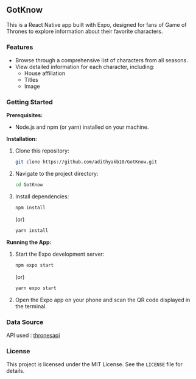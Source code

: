 ## GotKnow

This is a React Native app built with Expo, designed for fans of Game of Thrones to explore information about their favorite characters.

### Features

* Browse through a comprehensive list of characters from all seasons.
* View detailed information for each character, including:
    * House affiliation
    * Titles
    * Image

### Getting Started

**Prerequisites:**

* Node.js and npm (or yarn) installed on your machine.

**Installation:**

1. Clone this repository:

   ```bash
   git clone https://github.com/adithyakb10/GotKnow.git
   ```

2. Navigate to the project directory:

   ```bash
   cd GotKnow
   ```

3. Install dependencies:

   ```bash
   npm install
   ```
   (or)
   ```bash
   yarn install
   ```

**Running the App:**

1. Start the Expo development server:

   ```bash
   npm expo start
   ```
   (or)
   ```bash
   yarn expo start
   ```

2. Open the Expo app on your phone and scan the QR code displayed in the terminal.

### Data Source

API used : [thronesapi](https://thronesapi.com/)

### License

This project is licensed under the MIT License. See the `LICENSE` file for details.
